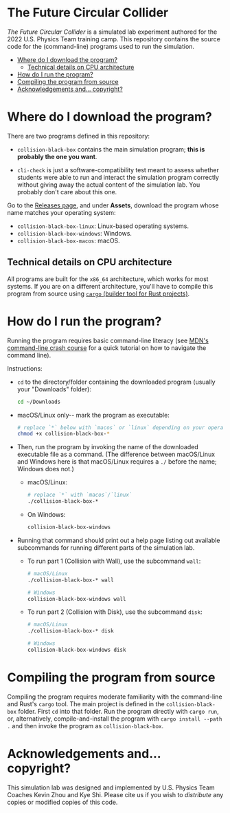 # The Future Circular Collider

_The Future Circular Collider_ is a simulated lab experiment authored for the 2022 U.S. Physics Team training camp. This repository contains the source code for the (command-line) programs used to run the simulation.

- [Where do I download the program?](#where-do-i-download-the-program)
  - [Technical details on CPU architecture](#technical-details-on-cpu-architecture)
- [How do I run the program?](#how-do-i-run-the-program)
- [Compiling the program from source](#compiling-the-program-from-source)
- [Acknowledgements and... copyright?](#acknowledgements-and-copyright)

# Where do I download the program?

There are two programs defined in this repository:

- `collision-black-box` contains the main simulation program; **this is probably the one you want**.

- `cli-check` is just a software-compatibility test meant to assess whether students were able to run and interact the simulation program correctly without giving away the actual content of the simulation lab. You probably don't care about this one.

Go to the [Releases page][releases], and under **Assets**, download the program whose name matches your operating system:

- `collision-black-box-linux`: Linux-based operating systems.
- `collision-black-box-windows`: Windows.
- `collision-black-box-macos`: macOS.

## Technical details on CPU architecture

All programs are built for the `x86_64` architecture, which works for most systems. If you are on a different architecture, you'll have to compile this program from source using [`cargo` (builder tool for Rust projects)][cargo].

[releases]: https://github.com/USPhysicsTeam/2022-future-circular-collider/releases
[cargo]: https://doc.rust-lang.org/cargo/getting-started/installation.html

# How do I run the program?

Running the program requires basic command-line literacy (see [MDN's command-line crash course][mdn] for a quick tutorial on how to navigate the command line).

Instructions:

- `cd` to the directory/folder containing the downloaded program (usually your "Downloads" folder):

  ```sh
  cd ~/Downloads
  ```

- macOS/Linux only-- mark the program as executable:

  ```sh
  # replace `*` below with `macos` or `linux` depending on your operating system
  chmod +x collision-black-box-*
  ```

- Then, run the program by invoking the name of the downloaded executable file as a command. (The difference between macOS/Linux and Windows here is that macOS/Linux requires a `./` before the name; Windows does not.)

  - macOS/Linux:
    ```sh
    # replace `*` with `macos`/`linux`
    ./collision-black-box-*
    ```
  - On Windows:
    ```sh
    collision-black-box-windows
    ```

- Running that command should print out a help page listing out available subcommands for running different parts of the simulation lab.

  - To run part 1 (Collision with Wall), use the subcommand `wall`:

    ```sh
    # macOS/Linux
    ./collision-black-box-* wall

    # Windows
    collision-black-box-windows wall
    ```

  - To run part 2 (Collision with Disk), use the subcommand `disk`:

    ```sh
    # macOS/Linux
    ./collision-black-box-* disk

    # Windows
    collision-black-box-windows disk
    ```

[mdn]: https://developer.mozilla.org/en-US/docs/Learn/Tools_and_testing/Understanding_client-side_tools/Command_line

# Compiling the program from source

Compiling the program requires moderate familiarity with the command-line and Rust's `cargo` tool. The main project is defined in the `collision-black-box` folder. First `cd` into that folder. Run the program directly with `cargo run`, or, alternatively, compile-and-install the program with `cargo install --path .` and then invoke the program as `collision-black-box`.

# Acknowledgements and... copyright?

This simulation lab was designed and implemented by U.S. Physics Team Coaches Kevin Zhou and Kye Shi. Please cite us if you wish to _distribute_ any copies or modified copies of this code.
